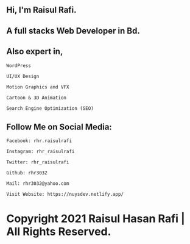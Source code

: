 ## Hi, I'm Raisul Rafi.
## A full stacks Web Developer in Bd.

## Also expert in,

    WordPress
	
	UI/UX Design
	
	Motion Graphics and VFX
	
	Cartoon & 3D Animation
	
	Search Engine Optimization (SEO) 





## Follow Me on Social Media:

	Facebook: rhr.raisulrafi
	
	Instagram: rhr_raisulrafi
	
	Twitter: rhr_raisulrafi
	
	Github: rhr3032
	
	Mail: rhr3032@yahoo.com

	Visit Website: https://nuysdev.netlify.app/



# Copyright 2021 Raisul Hasan Rafi | All Rights Reserved.

